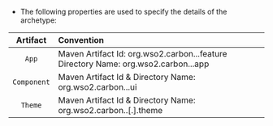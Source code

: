 * The following properties are used to specify the details of the archetype:
 
 | Artifact   | Convention                           |
 | :--------: |:-------------------------------------|
 | `App`      | Maven Artifact Id: org.wso2.carbon.<product-name>.<app-name>.feature Directory Name: org.wso2.carbon.<product-name>.<app-name>.app                            |
 | `Component`| Maven Artifact Id & Directory Name: org.wso2.carbon.<product-name>.<component-name>.ui            |
 | `Theme`    | Maven Artifact Id & Directory Name: org.wso2.carbon.<product-name>.[<app-name>.]<theme-name>.theme|
 
